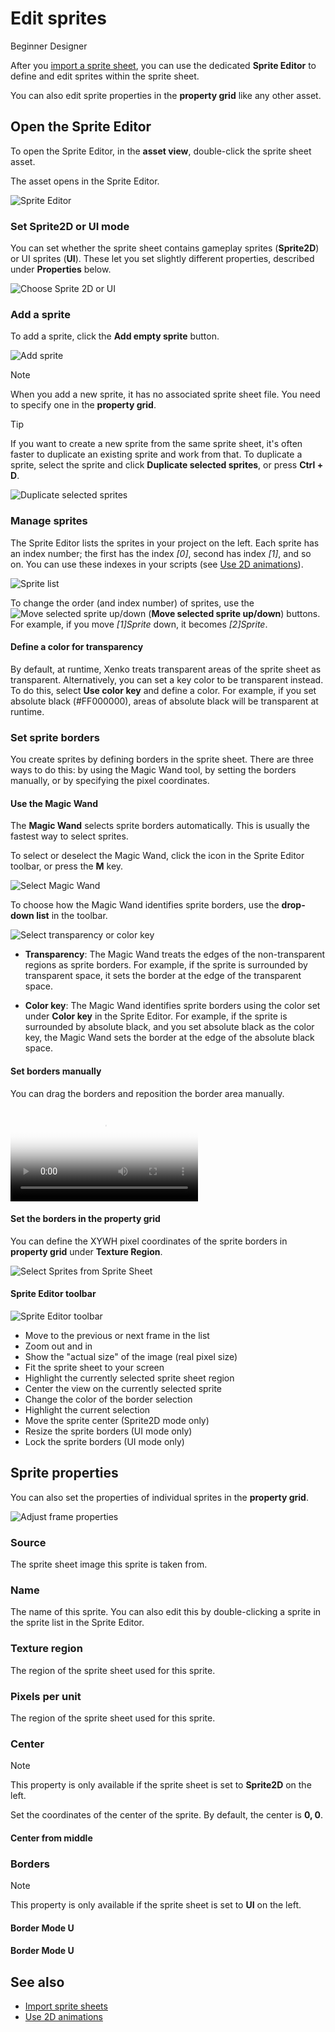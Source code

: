 # Edit sprites

<span class="label label-doc-level">Beginner</span>
<span class="label label-doc-audience">Designer</span>

After you [import a sprite sheet](import-sprite-sheets), you can use the dedicated **Sprite Editor** to define and edit sprites within the sprite sheet.

You can also edit sprite properties in the **property grid** like any other asset.

## Open the Sprite Editor

To open the Sprite Editor, in the **asset view**, double-click the sprite sheet asset. 

The asset opens in the Sprite Editor.

![Sprite Editor](media/sprite-editor.png)

### Set **Sprite2D** or **UI** mode

You can set whether the sprite sheet contains gameplay sprites (**Sprite2D**) or UI sprites (**UI**). These let you set slightly different properties, described under **Properties** below.

![Choose Sprite 2D or UI](media/sprite2D-UI.png)

### Add a sprite

To add a sprite, click the **Add empty sprite** button.

![Add sprite](media/add-sprite-button.png)

>[!Note]
>When you add a new sprite, it has no associated sprite sheet file. You need to specify one in the **property grid**.

>[!Tip]
>If you want to create a new sprite from the same sprite sheet, it's often faster to duplicate an existing sprite and work from that. To duplicate a sprite, select the sprite and click **Duplicate selected sprites**, or press **Ctrl + D**.
>
>![Duplicate selected sprites](media/duplicate-selected-sprites.png)

### Manage sprites

The Sprite Editor lists the sprites in your project on the left. Each sprite has an index number; the first has the index *[0]*, second has index *[1]*, and so on. You can use these indexes in your scripts (see [Use 2D animations](use-2D-animations.md)).

![Sprite list](media/sprite-list.png)

To change the order (and index number) of sprites, use the ![Move selected sprite up/down](media/move-sprite-up-and-down.png) (**Move selected sprite up/down**) buttons. For example, if you move *[1]Sprite* down, it becomes *[2]Sprite*.

#### Define a color for transparency

By default, at runtime, Xenko treats transparent areas of the sprite sheet as transparent. Alternatively, you can set a key color to be transparent instead. To do this, select **Use color key** and define a color. For example, if you set absolute black (#FF000000), areas of absolute black will be transparent at runtime.

### Set sprite borders

You create sprites by defining borders in the sprite sheet. There are three ways to do this: by using the Magic Wand tool, by setting the borders manually, or by specifying the pixel coordinates.

#### Use the Magic Wand

The **Magic Wand** selects sprite borders automatically. This is usually the fastest way to select sprites.

To select or deselect the Magic Wand, click the icon in the Sprite Editor toolbar, or press the **M** key.

![Select Magic Wand](media/select-magic-wand.png)

To choose how the Magic Wand identifies sprite borders, use the **drop-down list** in the toolbar.

![Select transparency or color key](media/magic-wand-select-transparency-or-color-key.png)

* **Transparency**: The Magic Wand treats the edges of the non-transparent regions as sprite borders. For example, if the sprite is surrounded by transparent space, it sets the border at the edge of the transparent space.

* **Color key**: The Magic Wand identifies sprite borders using the color set under **Color key** in the Sprite Editor. For example, if the sprite is surrounded by absolute black, and you set absolute black as the color key, the Magic Wand sets the border at the edge of the absolute black space.

#### Set borders manually

You can drag the borders and reposition the border area manually.

<p>
    <video autoplay loop class="responsive-video" poster="media\2d-animations-select-sprite-borders.jpg">
       <source src="media\2d-animations-select-sprite-borders.mp4" type="video/mp4">
    </video>
</p>

#### Set the borders in the property grid

You can define the XYWH pixel coordinates of the sprite borders in **property grid** under **Texture Region**.

![Select Sprites from Sprite Sheet](media/2d-animations-set-sprite-borders-in-property-grid.png)

#### Sprite Editor toolbar

![Sprite Editor toolbar](media/2d-animations-sprite-navigation-tools.png)

* Move to the previous or next frame in the list
* Zoom out and in
* Show the "actual size" of the image (real pixel size)
* Fit the sprite sheet to your screen
* Highlight the currently selected sprite sheet region
* Center the view on the currently selected sprite
* Change the color of the border selection
* Highlight the current selection
* Move the sprite center (Sprite2D mode only)
* Resize the sprite borders (UI mode only)
* Lock the sprite borders (UI mode only)

## Sprite properties

You can also set the properties of individual sprites in the **property grid**.

![Adjust frame properties](media/2d-animations-adjust-frame-properties.png)

### Source

The sprite sheet image this sprite is taken from.

### Name

The name of this sprite. You can also edit this by double-clicking a sprite in the sprite list in the Sprite Editor.

### Texture region

The region of the sprite sheet used for this sprite.

### Pixels per unit

The region of the sprite sheet used for this sprite.

### Center

>[!Note]
>This property is only available if the sprite sheet is set to **Sprite2D** on the left.

Set the coordinates of the center of the sprite. By default, the center is **0, 0**.

#### Center from middle

### Borders
>[!Note]
>This property is only available if the sprite sheet is set to **UI** on the left.

#### Border Mode U

#### Border Mode U

## See also

* [Import sprite sheets](import-sprite-sheets.md)
* [Use 2D animations](use-2d-animation.md)